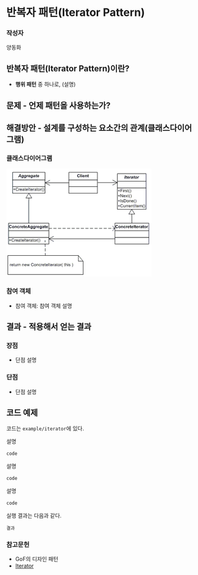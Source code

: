 ﻿# 반복자 패턴(Iterator Pattern)

### 작성자
양동화


## 반복자 패턴(Iterator Pattern)이란?
- **행위 패턴** 중 하나로, (설명)


## 문제 - 언제 패턴을 사용하는가?
## 해결방안 - 설계를 구성하는 요소간의 관계(클래스다이어그램)
### 클래스다이어그램
![iterator_UMLClassDiagram](./img/iterator.gif)

### 참여 객체
- 참여 객체: 참여 객체 설명


## 결과 - 적용해서 얻는 결과
### 장점
- 단점 설명
### 단점
- 단점 설명


## 코드 예제
코드는 `example/iterator`에 있다.

설명

```java
code
```

설명

```java
code
```

설명

```java
code
```

실행 결과는 다음과 같다.

```
결과
```


### 참고문헌
- GoF의 디자인 패턴
- [Iterator](https://www.dofactory.com/net/iterator-design-pattern)

